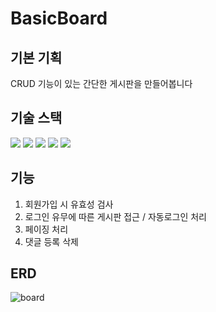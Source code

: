 # BasicBoard
## 기본 기획
CRUD 기능이 있는 간단한 게시판을 만들어봅니다
## 기술 스택
<img src="https://img.shields.io/badge/Spring-6DB33F?style=for-the-badge&logo=Spring&logoColor=white"> <img src="https://img.shields.io/badge/Axios-5A29E4?style=for-the-badge&logo=Axios&logoColor=white"> <img src="https://img.shields.io/badge/JavaScript-F7DF1E?style=for-the-badge&logo=JavaScript&logoColor=white"> <img src="https://img.shields.io/badge/Bootstrap-7952B3?style=for-the-badge&logo=Bootstrapt&logoColor=white"> <img src="https://img.shields.io/badge/MySQL-4479A1?style=for-the-badge&logo=MySQL&logoColor=white">

## 기능
1. 회원가입 시 유효성 검사
2. 로그인 유무에 따른 게시판 접근 / 자동로그인 처리
3. 페이징 처리
4. 댓글 등록 삭제
## ERD
![board](https://user-images.githubusercontent.com/113006963/205523870-1bfb0f5d-d38d-4da6-b95e-e6fa6684134f.JPG)
